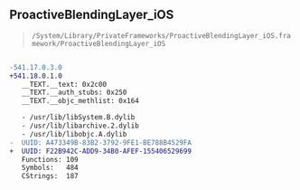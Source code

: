 ## ProactiveBlendingLayer_iOS

> `/System/Library/PrivateFrameworks/ProactiveBlendingLayer_iOS.framework/ProactiveBlendingLayer_iOS`

```diff

-541.17.0.3.0
+541.18.0.1.0
   __TEXT.__text: 0x2c00
   __TEXT.__auth_stubs: 0x250
   __TEXT.__objc_methlist: 0x164

   - /usr/lib/libSystem.B.dylib
   - /usr/lib/libarchive.2.dylib
   - /usr/lib/libobjc.A.dylib
-  UUID: A473349B-83B2-3792-9FE1-BE788B4529FA
+  UUID: F22B942C-ADD9-34B0-AFEF-155406529699
   Functions: 109
   Symbols:   484
   CStrings:  187

```
